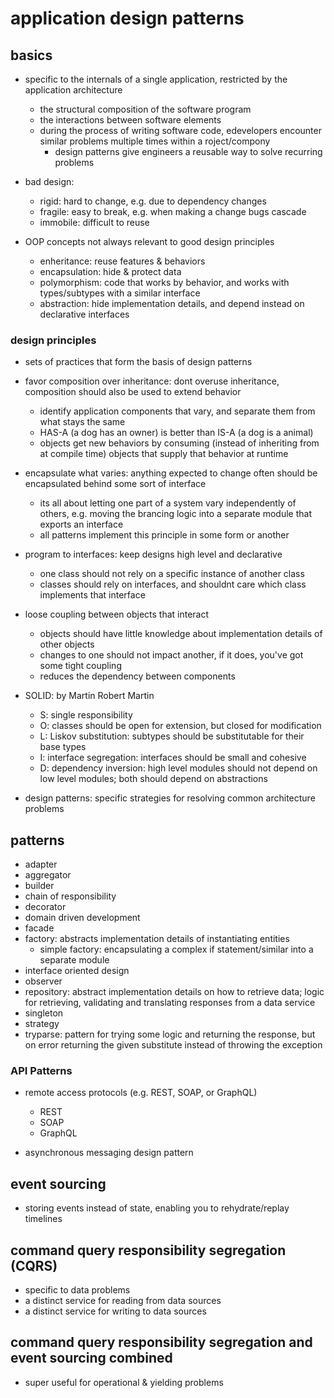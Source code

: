 # application design patterns

## basics

- specific to the internals of a single application, restricted by the application architecture

  - the structural composition of the software program
  - the interactions between software elements
  - during the process of writing software code, edevelopers encounter similar problems multiple times within a roject/compony
    - design patterns give engineers a reusable way to solve recurring problems

- bad design:

  - rigid: hard to change, e.g. due to dependency changes
  - fragile: easy to break, e.g. when making a change bugs cascade
  - immobile: difficult to reuse

- OOP concepts not always relevant to good design principles

  - enheritance: reuse features & behaviors
  - encapsulation: hide & protect data
  - polymorphism: code that works by behavior, and works with types/subtypes with a similar interface
  - abstraction: hide implementation details, and depend instead on declarative interfaces

### design principles

- sets of practices that form the basis of design patterns

- favor composition over inheritance: dont overuse inheritance, composition should also be used to extend behavior
  - identify application components that vary, and separate them from what stays the same
  - HAS-A (a dog has an owner) is better than IS-A (a dog is a animal)
  - objects get new behaviors by consuming (instead of inheriting from at compile time) objects that supply that behavior at runtime
- encapsulate what varies: anything expected to change often should be encapsulated behind some sort of interface
  - its all about letting one part of a system vary independently of others, e.g. moving the brancing logic into a separate module that exports an interface
  - all patterns implement this principle in some form or another
- program to interfaces: keep designs high level and declarative
  - one class should not rely on a specific instance of another class
  - classes should rely on interfaces, and shouldnt care which class implements that interface
- loose coupling between objects that interact
  - objects should have little knowledge about implementation details of other objects
  - changes to one should not impact another, if it does, you've got some tight coupling
  - reduces the dependency between components
- SOLID: by Martin Robert Martin

  - S: single responsibility
  - O: classes should be open for extension, but closed for modification
  - L: Liskov substitution: subtypes should be substitutable for their base types
  - I: interface segregation: interfaces should be small and cohesive
  - D: dependency inversion: high level modules should not depend on low level modules; both should depend on abstractions

- design patterns: specific strategies for resolving common architecture problems

## patterns

- adapter
- aggregator
- builder
- chain of responsibility
- decorator
- domain driven development
- facade
- factory: abstracts implementation details of instantiating entities
  - simple factory: encapsulating a complex if statement/similar into a separate module
- interface oriented design
- observer
- repository: abstract implementation details on how to retrieve data; logic for retrieving, validating and translating responses from a data service
- singleton
- strategy
- tryparse: pattern for trying some logic and returning the response, but on error returning the given substitute instead of throwing the exception

### API Patterns

- remote access protocols (e.g. REST, SOAP, or GraphQL)

  - REST
  - SOAP
  - GraphQL

- asynchronous messaging design pattern

## event sourcing

- storing events instead of state, enabling you to rehydrate/replay timelines

## command query responsibility segregation (CQRS)

- specific to data problems
- a distinct service for reading from data sources
- a distinct service for writing to data sources

## command query responsibility segregation and event sourcing combined

- super useful for operational & yielding problems
